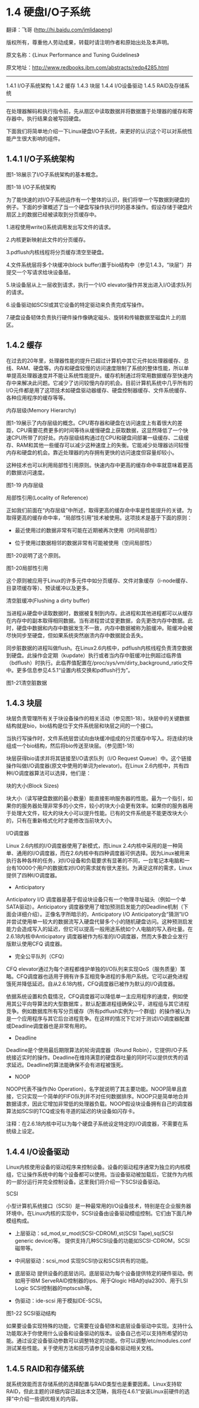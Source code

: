 # 1.4 硬盘I/O子系统

翻译：飞哥 (http://hi.baidu.com/imlidapeng)

版权所有，尊重他人劳动成果，转载时请注明作者和原始出处及本声明。

原文名称：《Linux Performance and Tuning Guidelines》

原文地址：http://www.redbooks.ibm.com/abstracts/redp4285.html

-------------------------------------------------------------------------------------------
1.4.1 I/O子系统架构
1.4.2 缓存
1.4.3 块层
1.4.4 I/O设备驱动
1.4.5 RAID及存储系统

-------------------------------------------------------------------------------------------

在处理器解码和执行指令前，先从扇区中读取数据并将数据置于处理器的缓存和寄存器中。执行结果会被写回硬盘。

下面我们将简单地介绍一下Linux硬盘I/O子系统，来更好的认识这个可以对系统性能产生很大影响的组件。

## 1.4.1 I/O子系统架构

图1-18展示了I/O子系统架构的基本概念。


图1-18 I/O子系统架构

为了能快速的对I/O子系统运作有一个整体的认识，我们将举一个写数据到硬盘的例子。下面的步骤概述了当一个硬盘写操作执行时的基本操作。假设存储于硬盘片扇区上的数据已经被读取到分页缓存中。

1.进程使用write()系统调用发出写文件的请求。

2.内核更新映射此文件的分页缓存。

3.pdflush内核线程将分页缓存清空至硬盘。

4.文件系统层将多个块缓冲(block buffer)置于bio结构中（参见1.4.3，“块层”）并提交一个写请求给块设备层。

5.块设备层从上一层收到请求，执行一个I/O elevator操作并发出进入I/O请求队列的请求。

6.设备驱动如SCSI或其它设备的特定驱动来负责完成写操作。

7.硬盘设备韧体负责执行硬件操作像确定磁头、旋转和传输数据至磁盘片上的扇区。

## 1.4.2 缓存

在过去的20年里，处理器性能的提升已超过计算机中其它元件如处理器缓存、总线、RAM、硬盘等。内存和硬盘较慢的访问速度限制了系统的整体性能，所以单单提高处理器速度并不能让系统性能提升。缓存机制通过将常用数据缓存至快速内存中来解决此问题。它减少了访问较慢内存的机会。目前计算机系统中几乎所有的I/O元件都是用了这项技术如硬盘驱动器缓存、硬盘控制器缓存、文件系统缓存、各种应用程序的缓存等等。

内存层级(Memory Hierarchy)

图1-19展示了内存层级的概念。CPU寄存器和硬盘在访问速度上有着很大的差距，CPU需要花费更多的时间等待从缓慢硬盘上获取数据，这显然降低了一个快速CPU所带了的好处。内存层级结构通过在CPU和硬盘间部署一级缓存、二级缓存、RAM和其他一些缓存可以减少这种速度上的失衡。它能减少处理器访问较慢内存和硬盘的机会。靠近处理器的内存拥有更快的访问速度但容量却较小。

这种技术也可以利用局部性引用原则。快速内存中更高的缓存命中率就意味着更高的数据访问速度。


图1-19 内存层级

局部性引用(Locality of Reference)

正如我们前面在“内存层级”中所述，取得更高的缓存命中率是性能提升的关键。为取得更高的缓存命中率，“局部性引用”技术被使用。这项技术是基于下面的原则：

* 最近使用过的数据非常有可能在近期被再次使用（时间局部性）

* 位于使用过数据相邻的数据非常有可能被使用（空间局部性）

图1-20说明了这个原则。


图1-20局部性引用

这个原则被应用于Linux的许多元件中如分页缓存、文件对象缓存（i-node缓存、目录项缓存等）、预读缓冲以及更多。

清空脏缓冲(Flushing a dirty buffer)

当进程从硬盘中读取数据时，数据被复制到内存。此进程和其他进程都可以从缓存在内存中的副本取得相同数据。当有进程尝试变更数据，会先更改内存中数据。此时，硬盘中数据和内存中数据发生不一致，内存中数据被称为脏缓冲。赃缓冲会被尽快同步至硬盘，但如果系统突然崩溃内存中数据就会丢失。

同步脏数据的进程叫做flush。在Linux2.6内核中，pdflush内核线程负责清空数据到硬盘。此操作会定期（kupdate）执行或者当内存中脏缓冲比例超过临界值（bdflush）时执行。此临界值配置在/proc/sys/vm/dirty_background_ratio文件中。更多信息参见4.5.1“设置内核交换和pdflush行为”。


图1-21清空脏数据

## 1.4.3 块层

块层负责管理所有关于块设备操作的相关活动（参见图1-18）。块层中的关键数据结构就是bio，bio结构是位于文件系统层和块层之间的一个接口。

当执行写操作时，文件系统层尝试向由块缓冲组成的分页缓存中写入。将连续的块组成一个bio结构，然后将bio传送至块层。（参见图1-18）

块层获得bio请求并将其链接至I/O请求队列（I/O Request Queue）中。这个链接操作叫做I/O调度器(原文中使用的单词为elevator)。在Linux 2.6内核中，共有四种I/O调度器算法可以选择，他们是：

块的大小(Block Sizes)

块大小（读写硬盘数据的最小数量）能直接影响服务器的性能。最为一个指引，如果你的服务器处理非常多的小文件，较小的块大小会更有效率。如果你的服务器用于处理大文件，较大的块大小可以提升性能。已有的文件系统是不能更改块大小的，只有在重新格式化时才能修改当前块大小。

I/O调度器

Linux 2.6内核的I/O调度器使用了新模式，而Linux 2.4内核中采用的是一种简单、通用的I/O调度器，而在2.6内核中有四种调度器可供选择。因为Linux被用来执行各种各样的任务，对I/O设备和负载要求有显著的不同，一台笔记本电脑和一台有10000个用户的数据库对I/O的需求就有很大差别。为满足这样的需求，Linux提供了四种I/O调度器。

* Anticipatory

Anticipatory I/O 调度器是基于假设块设备只有一个物理寻址磁头（例如一个单SATA驱动）。Anticipatory 调度器使用了增加预测启发能力的Deadline机制（下面会详细介绍）。正像名字所暗示的，Anticipatory I/O Anticipatory会“猜测”I/O并尝试使用单一较大的数据流写入硬盘代替多个小的随机硬盘访问。这种预测启发能力会造成写入的延迟，但它可以提高一般用途系统如个人电脑的写入吞吐量。在2.6.18内核中Anticipatory 调度器被作为标准的I/O调度器，然而大多数企业发行版默认使用CFQ 调度器。

* 完全公平队列（CFQ）

CFQ elevator通过为每个进程都维护单独的I/O队列来实现QoS（服务质量）策略。CFQ调度器也适用于拥有许多互相竞争进程的多用户系统。它可以避免进程饿死并降低延迟。自从2.6.18内核，CFQ调度器已被作为默认的I/O调度器。

依据系统设置和负载情况，CFQ调度器可以降低单一主应用程序的速度，例如使用其公平向导算法的大型数据库 。默认配置进程组确保公平，进程组与其它进程竞争。例如数据库所有写分页缓存（所有pdflush实例为一个群组）的操作被认为是一个应用程序与其它后台进程竞争。在这样的情况下它对于测试I/O调度器配置或Deadline调度器也是非常有用的。

* Deadline

Deadline是个使用最后期限算法的轮询调度器（Round Robin），它提供I/O子系统接近实时的操作。Deadline在维持满意的硬盘吞吐量的同时可以提供优秀的请求延迟。Deadline的算法能确保不会有进程被饿死。

* NOOP

NOOP代表不操作(No Operation)，名字就说明了其主要功能。NOOP简单且直接，它只实现一个简单的FIFO队列并不对任何数据排序。NOOP只是简单地合并数据请求，因此它增加非常低的处理器负载。NOOP假设块设备拥有自己的调度器算法如SCSI的TCQ或没有寻道的延迟的块设备如闪存卡。

注释：在2.6.18内核中可以为每个硬盘子系统设定特定的I/O调度器，不需要在系统级上设定。

## 1.4.4 I/O设备驱动

Linux内核使用设备的驱动程序来控制设备。设备的驱动程序通常为独立的内核模组，它让操作系统中的每个设备都可以使用。当设备驱动被加载后，它就作为内核的一部分运行并完全控制设备。这里我们将介绍一下SCSI设备驱动。

SCSI

小型计算机系统接口（SCSI）是一种最常用的I/O设备技术，特别是在企业服务器环境中。在Linux内核的实现中，SCSI设备由设备驱动模组控制。它们由下面几种模组构成。

* 上层驱动：sd_mod,sr_mod(SCSI-CDROM),st(SCSI Tape),sq(SCSI generic device)等。
提供支持几种SCSI设备的功能如SCSI-CDROM，SCSI磁带等。

* 中间层驱动：scsi_mod
实现SCSI协议和SCSI共有的功能。

* 底层驱动
提供设备的底层访问。底层驱动为每个设备提供特定的硬件驱动。例如用于IBM ServeRAID控制器的ips、用于Qlogic HBA的qla2300、用于LSI Logic SCSI控制器的mptscsih等。

* 伪驱动：ide-scsi
用于模拟IDE-SCSI。


图1-22 SCSI驱动结构

如果要设备实现特殊的功能，它需要在设备韧体和底层设备驱动中实现。支持什么功能取决于你使用什么设备和设备驱动的版本。设备自己也可以支持所希望的功能。通过设定设备驱动参数可以调整特定的功能。你可以调整/etc/modules.conf测试某些性能。关于使用方法和技巧请参见设备和驱动相关文档。

## 1.4.5 RAID和存储系统

就系统效能而言存储系统的选择配置与RAID类型也是重要因素。Linux支持软RAID，但此主题的详细内容已超出本文范畴，我将在4.6.1“安装Linux前硬件的选择”中介绍一些调优相关的内容。
